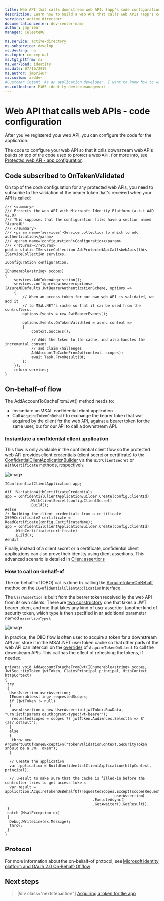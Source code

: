 ```yaml
---
title: Web API that calls downstream web APIs (app's code configuration) - Microsoft identity platform
description: Learn how to build a web API that calls web APIs (app's code configuration)
services: active-directory
documentationcenter: dev-center-name
author: jmprieur
manager: CelesteDG

ms.service: active-directory
ms.subservice: develop
ms.devlang: na
ms.topic: conceptual
ms.tgt_pltfrm: na
ms.workload: identity
ms.date: 07/16/2019
ms.author: jmprieur
ms.custom: aaddev 
#Customer intent: As an application developer, I want to know how to write a web API that calls web APIs using the Microsoft identity platform for developers.
ms.collection: M365-identity-device-management
---
```


# Web API that calls web APIs - code configuration

After you've registered your web API, you can configure the code for the application.

The code to configure your web API so that it calls downstream web APIs builds on top of the code used to protect a web API. For more info, see [Protected web API - app configuration](scenario-protected-web-api-app-configuration.md).

## Code subscribed to OnTokenValidated

On top of the code configuration for any protected web APIs, you need to subscribe to the validation of the bearer token that's received when your API is called:

```CSharp
/// <summary>
/// Protects the web API with Microsoft Identity Platform (a.k.k AAD v2.0)
/// This supposes that the configuration files have a section named "AzureAD"
/// </summary>
/// <param name="services">Service collection to which to add authentication</param>
/// <param name="configuration">Configuration</param>
/// <returns></returns>
public static IServiceCollection AddProtectedApiCallsWebApis(this IServiceCollection services,
                                                             IConfiguration configuration,
                                                             IEnumerable<string> scopes)
{
    services.AddTokenAcquisition();
    services.Configure<JwtBearerOptions>(AzureADDefaults.JwtBearerAuthenticationScheme, options =>
    {
        // When an access token for our own web API is validated, we add it 
        // to MSAL.NET's cache so that it can be used from the controllers.
        options.Events = new JwtBearerEvents();

        options.Events.OnTokenValidated = async context =>
        {
            context.Success();

            // Adds the token to the cache, and also handles the incremental consent 
            // and claim challenges
            AddAccountToCacheFromJwt(context, scopes);
            await Task.FromResult(0);
        };
    });
    return services;
}
```

## On-behalf-of flow

The AddAccountToCacheFromJwt() method needs to:

- Instantiate an MSAL confidential client application.
- Call `AcquireTokenOnBehalf` to exchange the bearer token that was acquired by the client for the web API, against a bearer token for the same user, but for our API to call a downstream API.

### Instantiate a confidential client application

This flow is only available in the confidential client flow so the protected web API provides client credentials (client secret or certificate) to the [ConfidentialClientApplicationBuilder](https://docs.microsoft.com/dotnet/api/microsoft.identity.client.confidentialclientapplicationbuilder) via the `WithClientSecret` or `WithCertificate` methods, respectively.

![image](https://user-images.githubusercontent.com/13203188/55967244-3d8e1d00-5c7a-11e9-8285-a54b05597ec9.png)

```CSharp
IConfidentialClientApplication app;

#if !VariationWithCertificateCredentials
app = ConfidentialClientApplicationBuilder.Create(config.ClientId)
           .WithClientSecret(config.ClientSecret)
           .Build();
#else
// Building the client credentials from a certificate
X509Certificate2 certificate = ReadCertificate(config.CertificateName);
app = ConfidentialClientApplicationBuilder.Create(config.ClientId)
    .WithCertificate(certificate)
    .Build();
#endif
```

Finally, instead of a client secret or a certificate, confidential client applications can also prove their identity using client assertions.
This advanced scenario is detailed in [Client assertions](msal-net-client-assertions.md)

### How to call on-behalf-of

The on-behalf-of (OBO) call is done by calling the [AcquireTokenOnBehalf](https://docs.microsoft.com/dotnet/api/microsoft.identity.client.acquiretokenonbehalfofparameterbuilder) method on the `IConfidentialClientApplication` interface.

The `UserAssertion` is built from the bearer token received by the web API from its own clients. There are [two constructors](https://docs.microsoft.com/dotnet/api/microsoft.identity.client.clientcredential.-ctor?view=azure-dotnet), one that takes a JWT bearer token, and one that takes any kind of user assertion (another kind of security token, which type is then specified in an additional parameter named `assertionType`).

![image](https://user-images.githubusercontent.com/13203188/37082180-afc4b708-21e3-11e8-8af8-a6dcbd2dfba8.png)

In practice, the OBO flow is often used to acquire a token for a downstream API and store it in the MSAL.NET user token cache so that other parts of the web API can later call on the [overrides](https://docs.microsoft.com/dotnet/api/microsoft.identity.client.clientapplicationbase.acquiretokensilent?view=azure-dotnet) of ``AcquireTokenOnSilent`` to call the downstream APIs. This call has the effect of refreshing the tokens, if needed.

```CSharp
private void AddAccountToCacheFromJwt(IEnumerable<string> scopes, JwtSecurityToken jwtToken, ClaimsPrincipal principal, HttpContext httpContext)
{
 try
 {
  UserAssertion userAssertion;
  IEnumerable<string> requestedScopes;
  if (jwtToken != null)
  {
   userAssertion = new UserAssertion(jwtToken.RawData, "urn:ietf:params:oauth:grant-type:jwt-bearer");
   requestedScopes = scopes ?? jwtToken.Audiences.Select(a => $"{a}/.default");
  }
  else
  {
   throw new ArgumentOutOfRangeException("tokenValidationContext.SecurityToken should be a JWT Token");
  }

  // Create the application
  var application = BuildConfidentialClientApplication(httpContext, principal);

  // .Result to make sure that the cache is filled-in before the controller tries to get access tokens
  var result = application.AcquireTokenOnBehalfOf(requestedScopes.Except(scopesRequestedByMsalNet),
                                                  userAssertion)
                                        .ExecuteAsync()
                                        .GetAwaiter().GetResult();
 }
 catch (MsalException ex)
 {
  Debug.WriteLine(ex.Message);
  throw;
 }
}
```

## Protocol

For more information about the on-behalf-of protocol, see [Microsoft identity platform and OAuth 2.0 On-Behalf-Of flow](https://docs.microsoft.com/azure/active-directory/develop/v2-oauth2-on-behalf-of-flow)

## Next steps

> [!div class="nextstepaction"]
> [Acquiring a token for the app](scenario-web-api-call-api-acquire-token.md)
